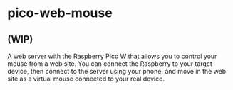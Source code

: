 # pico-web-mouse

## (WIP)

A web server with the Raspberry Pico W that allows you to control your mouse from a web site. You can connect the Raspberry to your target device, then connect to the server using your phone, and move in the web site as a virtual mouse connected to your real device.
